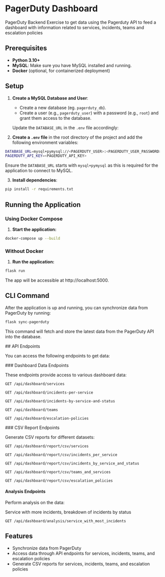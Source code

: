 # PagerDuty Dashboard

PagerDuty Backend Exercise to get data using the Pagerduty API to feed a dashboard with information related to services, incidents, teams and escalation policies

## Prerequisites

- **Python 3.10+**
- **MySQL**: Make sure you have MySQL installed and running.
- **Docker** (optional, for containerized deployment)

## Setup

1. **Create a MySQL Database and User**:

   - Create a new database (eg. `pagerduty_db`).
   - Create a user (e.g., `pagerduty_user`) with a password (e.g., `root`) and grant them access to the database.

   Update the `DATABASE_URL` in the `.env` file accordingly:

2. **Create a `.env` file** in the root directory of the project and add the following environment variables:

```bash
DATABASE_URL=mysql+pymysql://<PAGERDUTY_USER>:<PAGERDUTY_USER_PASSWORD>@localhost/<PAGERDUTY_DB>
PAGERDUTY_API_KEY=<PAGERDUTY_API_KEY>
```

Ensure the `DATABASE_URL` starts with `mysql+pymysql` as this is required for the application to connect to MySQL.

3. **Install dependencies**:

```bash
pip install -r requirements.txt
```

## Running the Application

### Using Docker Compose

1. **Start the application:**

```bash
docker-compose up --build
```

### Without Docker

1. **Run the application:**

```bash
flask run
```

The app will be accessible at http://localhost:5000.

## CLI Command

After the application is up and running, you can synchronize data from PagerDuty by running:

```bash
flask sync-pagerduty
```

This command will fetch and store the latest data from the PagerDuty API into the database.

## API Endpoints

You can access the following endpoints to get data:

### Dashboard Data Endpoints

These endpoints provide access to various dashboard data:

`GET /api/dashboard/services`

`GET /api/dashboard/incidents-per-service`

`GET /api/dashboard/incidents-by-service-and-status`

`GET /api/dashboard/teams`

`GET /api/dashboard/escalation-policies`

### CSV Report Endpoints

Generate CSV reports for different datasets:

`GET /api/dashboard/report/csv/services`

`GET /api/dashboard/report/csv/incidents_per_service`

`GET /api/dashboard/report/csv/incidents_by_service_and_status`

`GET /api/dashboard/report/csv/teams_and_services`

`GET /api/dashboard/report/csv/escalation_policies`

#### Analysis Endpoints 

Perform analysis on the data: 

Service with more incidents, breakdown of incidents by status

`GET /api/dashboard/analysis/service_with_most_incidents`

## Features

- Synchronize data from PagerDuty
- Access data through API endpoints for services, incidents, teams, and escalation policies
- Generate CSV reports for services, incidents, teams, and escalation policies

